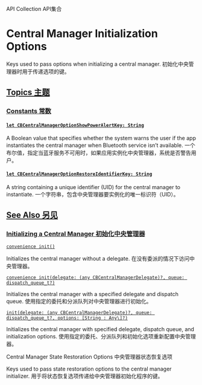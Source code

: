 API Collection API集合

# Central Manager Initialization Options 

Keys used to pass options when initializing a central manager.
初始化中央管理器时用于传递选项的键。



## [Topics 主题](https://developer.apple.com/documentation/corebluetooth/central-manager-initialization-options#topics)

### [Constants 常数](https://developer.apple.com/documentation/corebluetooth/central-manager-initialization-options#Constants)

#### [`let CBCentralManagerOptionShowPowerAlertKey: String`](https://developer.apple.com/documentation/corebluetooth/cbcentralmanageroptionshowpoweralertkey)

A Boolean value that specifies whether the system warns the user if the app instantiates the central manager when Bluetooth service isn’t available.
一个布尔值，指定当蓝牙服务不可用时，如果应用实例化中央管理器，系统是否警告用户。



#### [`let CBCentralManagerOptionRestoreIdentifierKey: String`](https://developer.apple.com/documentation/corebluetooth/cbcentralmanageroptionrestoreidentifierkey)

A string containing a unique identifier (UID) for the central manager to instantiate.
一个字符串，包含中央管理器要实例化的唯一标识符（UID）。



## [See Also 另见](https://developer.apple.com/documentation/corebluetooth/central-manager-initialization-options#see-also)

### [Initializing a Central Manager 初始化中央管理器](https://developer.apple.com/documentation/corebluetooth/central-manager-initialization-options#Initializing-a-Central-Manager)

[`convenience init()`](https://developer.apple.com/documentation/corebluetooth/cbcentralmanager/init())

Initializes the central manager without a delegate.
在没有委派的情况下访问中央管理器。

[`convenience init(delegate: (any CBCentralManagerDelegate)?, queue: dispatch_queue_t?)`](https://developer.apple.com/documentation/corebluetooth/cbcentralmanager/init(delegate:queue:))

Initializes the central manager with a specified delegate and dispatch queue.
使用指定的委托和分派队列对中央管理器进行初始化。

[`init(delegate: (any CBCentralManagerDelegate)?, queue: dispatch_queue_t?, options: [String : Any\]?)`](https://developer.apple.com/documentation/corebluetooth/cbcentralmanager/init(delegate:queue:options:))

Initializes the central manager with specified delegate, dispatch queue, and initialization options.
使用指定的委托、分派队列和初始化选项重新配置中央管理器。



Central Manager State Restoration Options
中央管理器状态恢复选项

Keys used to pass state restoration options to the central manager initializer.
用于将状态恢复选项传递给中央管理器初始化程序的键。
